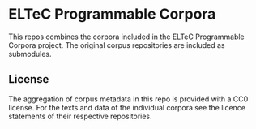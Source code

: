 # ELTeC Programmable Corpora

This repos combines the corpora included in the ELTeC Programmable Corpora
project. The original corpus repositories are included as submodules.

## License

The aggregation of corpus metadata in this repo is provided with a CC0 license.
For the texts and data of the individual corpora see the licence statements
of their respective repositories.
